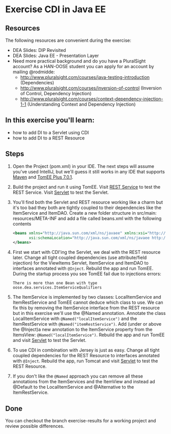 Exercise CDI in Java EE
=========================
Resources
-------------
The following resources are convenient during the exercise:

* DEA Slides: DIP Revisited
* DEA Slides: Java EE - Presentation Layer
* Need more practical background and do you have a PluralSight account? As a HAN-OOSE student you can apply for an account by mailing @rodmidde:
	* http://www.pluralsight.com/courses/java-testing-introduction (Dependencies)
	* http://www.pluralsight.com/courses/inversion-of-control (Inversion of Control, Dependency Injection)
	* http://www.pluralsight.com/courses/context-dependency-injection-1-1 (Understanding Context and Dependency Injection)

In this exercise you'll learn:
------------------------------
* how to add DI to a Servlet using CDI
* how to add DI to a REST Resource 

Steps
-----
1. Open the Project (pom.xml) in your IDE. The next steps will assume you've used IntelliJ, but we'll guess it still works in any IDE that supports [Maven](http://maven.apache.org/ "Maven") and [TomEE Plus 7.0.1](http://tomee.apache.org/download/tomee-7.0.1.html).

2. Build the project and run it using TomEE. Visit [REST Service](http://localhost:8080/items) to test the REST Service. Visit [Servlet](http://localhost:8080/viewItems) to test the Servlet.

3. You'll find both the Servlet and REST resource working like a charm but it's too bad they both are tightly coupled to their dependencies like the ItemService and ItemDAO. Create a new folder structure in src/main: resources/META-INF and add a file called beans.xml with the following contents

    ```xml
    <beans xmlns="http://java.sun.com/xml/ns/javaee" xmlns:xsi="http://www.w3.org/2001/XMLSchema-instance"
           xsi:schemaLocation="http://java.sun.com/xml/ns/javaee http://java.sun.com/xml/ns/javaee/beans_1_0.xsd">
    </beans>
    ```

4. First we start with CDI'ing the Servlet, we deal with the REST resource later. Change all tight coupled dependencies (use attribute/field injection) for the ViewItems Servlet, ItemService and ItemDAO to interfaces annotated with ```@Inject```. Rebuild the app and run TomEE. During the startup process you see TomEE fail due to injections errors: 

    ```
    There is more than one Bean with type oose.dea.services.ItemServiceQualifiers
    ```

5. The ItemService is implemented by two classes: LocalItemService and ItemRestService and TomEE cannot deduce which class to use. 
We can fix this by removing the ItemService interface from the REST resource but in this exercise we'll use the @Named annotation. 
Annotate the class LocalItemService with ```@Named("localItemService")``` and the ItemRestService with ```@Named("itemRestService")```. 
Add (under or above the @Inject)a new annotation to the ItemService property from the ItemsView: ```@Named("localItemService")```. Rebuild the app and run TomEE and visit [Servlet](http://localhost:8080/viewItems) to test the Servlet. 

6. To use CDI in combination with Jersey is just as easy. Change all tight coupled dependencies for the REST Resource to interfaces annotated with ```@Inject```. Rebuild the app, run Tomcat and visit [Servlet](http://localhost:8080/items) to test the REST Resource.

7. If you don't like the ```@Named``` approach you can remove all these annotations from the ItemServices and the ItemView and instead ad @Default to the LocalItemService and @Alternative to the ItemRestService. 

Done
----
You can checkout the branch exercise-results for a working project and review possible differences.

